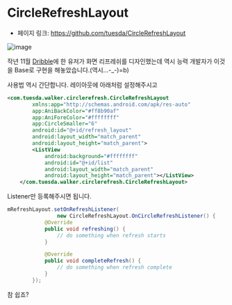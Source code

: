 # CircleRefreshLayout

- 페이지 링크: https://github.com/tuesda/CircleRefreshLayout

![image](https://github.com/tuesda/CircleRefreshLayout/blob/master/gif/circlerefresh.gif)

작년 11월 [Dribble](https://dribbble.com/shots/1797373-Pull-Down-To-Refresh)에 한 유저가 화면 리프레쉬를 디자인했는데 역시 능력 개발자가 이것을 Base로 구현을 해놓았습니다.(역시...-_-)=b)

사용법 역시 간단합니다.
레이아웃에 아래처럼 설정해주시고


``` xml
<com.tuesda.walker.circlerefresh.CircleRefreshLayout
        xmlns:app="http://schemas.android.com/apk/res-auto"
        app:AniBackColor="#ff8b90af"
        app:AniForeColor="#ffffffff"
        app:CircleSmaller="6"
        android:id="@+id/refresh_layout"
        android:layout_width="match_parent"
        android:layout_height="match_parent">
        <ListView
            android:background="#ffffffff"
            android:id="@+id/list"
            android:layout_width="match_parent"
            android:layout_height="match_parent"></ListView>
    </com.tuesda.walker.circlerefresh.CircleRefreshLayout>
```  

Listener만 등록해주시면 됩니다.

``` java
mRefreshLayout.setOnRefreshListener(
                new CircleRefreshLayout.OnCircleRefreshListener() {
            @Override
            public void refreshing() {
                // do something when refresh starts
            }

            @Override
            public void completeRefresh() {
                // do something when refresh complete
            }
        });
```

참 쉽죠?
